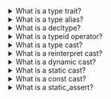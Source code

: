 
<details>
<summary>   What is a type trait?</summary>
In C++, a type trait is a compile-time constant that provides information about a type. Type traits are used to determine properties of a type that cannot be determined at runtime, such as its size, alignment, or whether it has a certain member function or type.

Type traits are implemented as templates, where the template parameter is the type being queried. The template defines a static member constant or type that provides the information about the type.

Here's an example of using a type trait to determine whether a type is a pointer:
```cpp
#include <type_traits>
#include <iostream>

template <typename T>
void print_type_trait(T x) {
    if (std::is_pointer<T>::value) {
        std::cout << "The type is a pointer" << std::endl;
    } else {
        std::cout << "The type is not a pointer" << std::endl;
    }
}

int main() {
    int* p = nullptr;
    int i = 42;

    print_type_trait(p);
    print_type_trait(i);

    return 0;
}
```
In this example, the std::is_pointer<T>::value expression checks whether the type T is a pointer. If T is a pointer, it returns true. Otherwise, it returns false. The print_type_trait function uses this expression to determine whether the type is a pointer and prints a message to the console.

Type traits are often used in generic programming to write code that works with a wide range of types, without knowing the exact details of those types. They provide a powerful mechanism for introspection and static analysis of types, which can help make C++ code more efficient, safe, and easy to maintain.
</details>


<details>
<summary>   What is a type alias?</summary>
In C++, a type alias is a name that refers to another type. Type aliases are used to make complex or verbose type names easier to use and understand, or to provide a more descriptive name for a type.

Type aliases can be defined using the using keyword or the typedef keyword.

Here's an example of using the using keyword to define a type alias:
```cpp
using my_int = int;

int main() {
    my_int x = 42;

    return 0;
}
```
In this example, the using keyword defines a type alias my_int that refers to the int type. The my_int alias can be used anywhere that int can be used, making it easier to read and understand the code. The main function demonstrates using my_int to declare a variable.

Here's an example of using the typedef keyword to define a type alias:
```cpp
typedef int my_int;

int main() {
    my_int x = 42;

    return 0;
}
```
In this example, the typedef keyword defines a type alias my_int that refers to the int type. The my_int alias can be used anywhere that int can be used, making it easier to read and understand the code. The main function demonstrates using my_int to declare a variable.

Type aliases can also be used to create more descriptive names for types. For example:
```cpp
using pixel_color = std::tuple<uint8_t, uint8_t, uint8_t>;

int main() {
    pixel_color red = {255, 0, 0};

    return 0;
}
```
In this example, the pixel_color alias is used to create a more descriptive name for a tuple that represents a color in RGB format. The main function demonstrates using pixel_color to declare a variable.

Type aliases can make code more readable, expressive, and maintainable, by providing a way to create more descriptive or succinct names for types.
</details>


<details>
<summary>   What is a decltype?</summary>
In C++, decltype is a type specifier that can be used to determine the type of an expression at compile time. decltype is often used in generic programming, where the type of an expression may not be known until runtime.

The syntax for decltype is as follows:
```cpp
decltype(expression)
```
The decltype specifier returns the type of the expression. Here's an example:
```cpp
int main() {
    int x = 42;
    decltype(x) y = 0;

    return 0;
}
```
In this example, the decltype(x) expression returns the type of the x variable, which is int. The y variable is declared with the same type as x, using decltype to determine the type.

decltype can also be used with more complex expressions, such as function calls or template parameters. Here's an example:
```cpp
template<typename T>
void print_type(T x) {
    std::cout << "Type: " << decltype(x) << std::endl;
}

int main() {
    std::vector<int> v = {1, 2, 3, 4, 5};
    print_type(v);

    return 0;
}
```
In this example, the print_type function uses decltype to determine the type of the x parameter and prints it to the console. When the function is called with a std::vector<int> parameter, the output will be Type: std::vector<int, std::allocator<int> >.

decltype can be a powerful tool for generic programming, as it allows templates to deduce the types of their parameters based on the expressions passed to them, rather than having to explicitly specify the types. This can make code more flexible and easier to maintain.
</details>


<details>
<summary>   What is a typeid operator?</summary>
</details>

<details>
<summary>   What is a type cast?</summary>
</details>

<details>
<summary>   What is a reinterpret cast?</summary>
</details>

<details>
<summary>   What is a dynamic cast?</summary>
</details>

<details>
<summary>   What is a static cast?</summary>
</details>

<details>
<summary>   What is a const cast?</summary>
</details>


<details>
<summary>   What is a static_assert?</summary>
</details>
